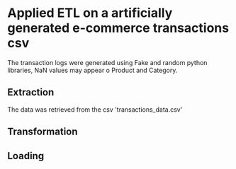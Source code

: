 # Applied ETL on a artificially generated e-commerce transactions csv

The transaction logs were generated using Fake and random python libraries, NaN values may appear o Product and Category.

## Extraction
The data was retrieved from the csv 'transactions_data.csv'

## Transformation


## Loading